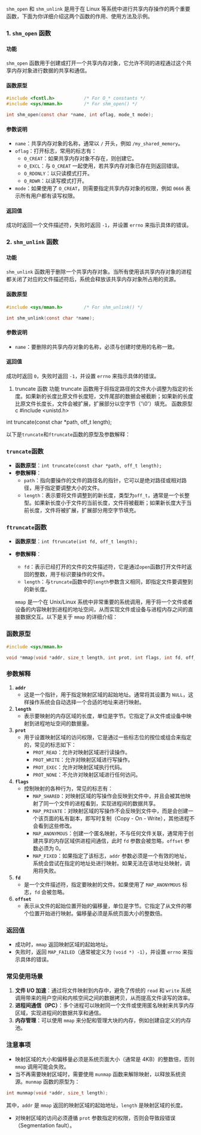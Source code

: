`shm_open` 和 `shm_unlink` 是用于在 Linux 等系统中进行共享内存操作的两个重要函数，下面为你详细介绍这两个函数的作用、使用方法及示例。

### 1. `shm_open` 函数

#### 功能
`shm_open` 函数用于创建或打开一个共享内存对象，它允许不同的进程通过这个共享内存对象进行数据的共享和通信。

#### 函数原型
```c
#include <fcntl.h>           /* For O_* constants */
#include <sys/mman.h>        /* For shm_open() */

int shm_open(const char *name, int oflag, mode_t mode);
```

#### 参数说明
- `name`：共享内存对象的名称，通常以 `/` 开头，例如 `/my_shared_memory`。
- `oflag`：打开标志，常用的标志有：
    - `O_CREAT`：如果共享内存对象不存在，则创建它。
    - `O_EXCL`：与 `O_CREAT` 一起使用，若共享内存对象已存在则返回错误。
    - `O_RDONLY`：以只读模式打开。
    - `O_RDWR`：以读写模式打开。
- `mode`：如果使用了 `O_CREAT`，则需要指定共享内存对象的权限，例如 `0666` 表示所有用户都有读写权限。

#### 返回值
成功时返回一个文件描述符，失败时返回 `-1`，并设置 `errno` 来指示具体的错误。

### 2. `shm_unlink` 函数

#### 功能
`shm_unlink` 函数用于删除一个共享内存对象。当所有使用该共享内存对象的进程都关闭了对应的文件描述符后，系统会释放该共享内存对象所占用的资源。

#### 函数原型
```c
#include <sys/mman.h>        /* For shm_unlink() */

int shm_unlink(const char *name);
```

#### 参数说明
- `name`：要删除的共享内存对象的名称，必须与创建时使用的名称一致。

#### 返回值
成功时返回 `0`，失败时返回 `-1`，并设置 `errno` 来指示具体的错误。

1. truncate 函数
功能
truncate 函数用于将指定路径的文件大小调整为指定的长度。如果新的长度比原文件长度短，文件尾部的数据会被截断；如果新的长度比原文件长度长，文件会被扩展，扩展部分以空字节（'\0'）填充。
函数原型
c
#include <unistd.h>

int truncate(const char *path, off_t length);


以下是`truncate`和`ftruncate`函数的原型及参数解释：

### `truncate`函数
- **函数原型**：`int truncate(const char *path, off_t length);`
- **参数解释**：
    - `path`：指向要操作的文件的路径名的指针，它可以是绝对路径或相对路径，用于指定要调整大小的文件。
    - `length`：表示要将文件调整到的新长度，类型为`off_t`，通常是一个长整型。如果新长度小于文件的当前长度，文件将被截断；如果新长度大于当前长度，文件将被扩展，扩展部分用空字节填充。

### `ftruncate`函数
- **函数原型**：`int ftruncate(int fd, off_t length);`
- **参数解释**：
    - `fd`：表示已经打开的文件的文件描述符，它是通过`open`函数打开文件时返回的整数，用于标识要操作的文件。
    - `length`：与`truncate`函数中的`length`参数含义相同，即指定文件要调整到的新长度。


    `mmap` 是一个在 Unix/Linux 系统中非常重要的系统调用，用于将一个文件或者设备的内容映射到进程的地址空间，从而实现文件或设备与进程内存之间的直接数据交互。以下是关于 `mmap` 的详细介绍：

### 函数原型
```c
#include <sys/mman.h>

void *mmap(void *addr, size_t length, int prot, int flags, int fd, off_t offset);
```

### 参数解释
1. **`addr`**
    - 这是一个指针，用于指定映射区域的起始地址。通常将其设置为 `NULL`，这样操作系统会自动选择一个合适的地址来进行映射。
2. **`length`**
    - 表示要映射的内存区域的长度，单位是字节。它指定了从文件或设备中映射到进程地址空间的数据量。
3. **`prot`**
    - 用于设置映射区域的访问权限，它是通过一些标志位的按位或组合来指定的，常见的标志如下：
        - `PROT_READ`：允许对映射区域进行读操作。
        - `PROT_WRITE`：允许对映射区域进行写操作。
        - `PROT_EXEC`：允许对映射区域执行代码。
        - `PROT_NONE`：不允许对映射区域进行任何访问。
4. **`flags`**
    - 控制映射的各种行为，常见的标志有：
        - `MAP_SHARED`：对映射区域的写操作会反映到文件中，并且会被其他映射了同一个文件的进程看到，实现进程间的数据共享。
        - `MAP_PRIVATE`：对映射区域的写操作不会反映到文件中，而是会创建一个该页面的私有副本，即写时复制（Copy - On - Write），其他进程不会看到这些修改。
        - `MAP_ANONYMOUS`：创建一个匿名映射，不与任何文件关联，通常用于创建共享的内存区域供进程间通信，此时 `fd` 参数会被忽略，`offset` 参数必须为 0。
        - `MAP_FIXED`：如果指定了该标志，`addr` 参数必须是一个有效的地址，系统会尝试在指定的地址处进行映射。如果无法在该地址处映射，调用将失败。
5. **`fd`**
    - 是一个文件描述符，指定要映射的文件。如果使用了 `MAP_ANONYMOUS` 标志，`fd` 会被忽略。
6. **`offset`**
    - 表示从文件的起始位置开始的偏移量，单位是字节。它指定了从文件的哪个位置开始进行映射。偏移量必须是系统页面大小的整数倍。

### 返回值
- 成功时，`mmap` 返回映射区域的起始地址。
- 失败时，返回 `MAP_FAILED`（通常被定义为 `(void *) -1`），并设置 `errno` 来指示具体的错误。

### 常见使用场景
1. **文件 I/O 加速**：通过将文件映射到内存中，避免了传统的 `read` 和 `write` 系统调用带来的用户空间和内核空间之间的数据拷贝，从而提高文件读写的效率。
2. **进程间通信（IPC）**：多个进程可以映射同一个文件或使用匿名映射来共享内存区域，实现进程间的数据共享和通信。
3. **内存管理**：可以使用 `mmap` 来分配和管理大块的内存，例如创建自定义的内存池。

### 注意事项
- 映射区域的大小和偏移量必须是系统页面大小（通常是 4KB）的整数倍，否则 `mmap` 调用可能会失败。
- 当不再需要映射区域时，需要使用 `munmap` 函数来解除映射，以释放系统资源。`munmap` 函数的原型为：
```c
int munmap(void *addr, size_t length);
```
其中，`addr` 是 `mmap` 返回的映射区域的起始地址，`length` 是映射区域的长度。
- 对映射区域的访问必须遵循 `prot` 参数指定的权限，否则会导致段错误（Segmentation fault）。 